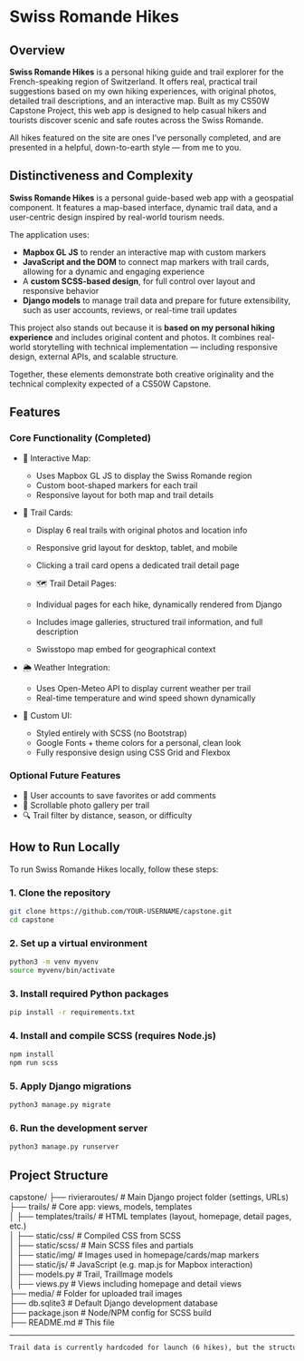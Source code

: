 # Swiss Romande Hikes

## Overview

**Swiss Romande Hikes** is a personal hiking guide and trail explorer for the French-speaking region of Switzerland. It offers real, practical trail suggestions based on my own hiking experiences, with original photos, detailed trail descriptions, and an interactive map. Built as my CS50W Capstone Project, this web app is designed to help casual hikers and tourists discover scenic and safe routes across the Swiss Romande.

All hikes featured on the site are ones I’ve personally completed, and are presented in a helpful, down-to-earth style — from me to you.

## Distinctiveness and Complexity

**Swiss Romande Hikes** is a personal guide-based web app with a geospatial component. It features a map-based interface, dynamic trail data, and a user-centric design inspired by real-world tourism needs.

The application uses:

- **Mapbox GL JS** to render an interactive map with custom markers
- **JavaScript and the DOM** to connect map markers with trail cards, allowing for a dynamic and engaging experience
- A **custom SCSS-based design**, for full control over layout and responsive behavior
- **Django models** to manage trail data and prepare for future extensibility, such as user accounts, reviews, or real-time trail updates

This project also stands out because it is **based on my personal hiking experience** and includes original content and photos. It combines real-world storytelling with technical implementation — including responsive design, external APIs, and scalable structure.

Together, these elements demonstrate both creative originality and the technical complexity expected of a CS50W Capstone.

## Features

### Core Functionality (Completed)

- 📍 Interactive Map:

  - Uses Mapbox GL JS to display the Swiss Romande region
  - Custom boot-shaped markers for each trail
  - Responsive layout for both map and trail details

- 🥾 Trail Cards:

  - Display 6 real trails with original photos and location info
  - Responsive grid layout for desktop, tablet, and mobile
  - Clicking a trail card opens a dedicated trail detail page

  - 🗺️ Trail Detail Pages:
  - Individual pages for each hike, dynamically rendered from Django
  - Includes image galleries, structured trail information, and full description
  - Swisstopo map embed for geographical context

- 🌦️ Weather Integration:

  - Uses Open-Meteo API to display current weather per trail
  - Real-time temperature and wind speed shown dynamically

- 🎨 Custom UI:
  - Styled entirely with SCSS (no Bootstrap)
  - Google Fonts + theme colors for a personal, clean look
  - Fully responsive design using CSS Grid and Flexbox

### Optional Future Features

- 👤 User accounts to save favorites or add comments
- 📸 Scrollable photo gallery per trail
- 🔍 Trail filter by distance, season, or difficulty

## How to Run Locally

To run Swiss Romande Hikes locally, follow these steps:

### 1. Clone the repository

```bash
git clone https://github.com/YOUR-USERNAME/capstone.git
cd capstone
```

### 2. Set up a virtual environment

```bash
python3 -m venv myvenv
source myvenv/bin/activate
```

### 3. Install required Python packages

```bash
pip install -r requirements.txt
```

### 4. Install and compile SCSS (requires Node.js)

```bash
npm install
npm run scss
```

### 5. Apply Django migrations

```bash
python3 manage.py migrate
```

### 6. Run the development server

```bash
python3 manage.py runserver
```

## Project Structure

capstone/
├── rivieraroutes/ # Main Django project folder (settings, URLs)  
├── trails/ # Core app: views, models, templates  
│ ├── templates/trails/ # HTML templates (layout, homepage, detail pages, etc.)  
│ ├── static/css/ # Compiled CSS from SCSS  
│ ├── static/scss/ # Main SCSS files and partials  
│ ├── static/img/ # Images used in homepage/cards/map markers  
│ ├── static/js/ # JavaScript (e.g. map.js for Mapbox interaction)  
│ ├── models.py # Trail, TrailImage models  
│ ├── views.py # Views including homepage and detail views  
├── media/ # Folder for uploaded trail images  
├── db.sqlite3 # Default Django development database  
├── package.json # Node/NPM config for SCSS build  
├── README.md # This file

---

```markdown
Trail data is currently hardcoded for launch (6 hikes), but the structure supports future integration with Django models and dynamic content.
```
